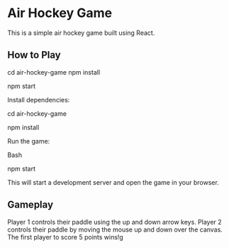 # Air Hockey Game

This is a simple air hockey game built using React.

## How to Play

cd air-hockey-game
npm install

npm start

Install dependencies:

cd air-hockey-game

npm install

Run the game:

Bash


npm start

This will start a development server and open the game in your browser.

## Gameplay

Player 1 controls their paddle using the up and down arrow keys.
Player 2 controls their paddle by moving the mouse up and down over the canvas.
The first player to score 5 points wins!g